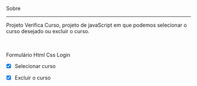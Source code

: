 Sobre
___
Projeto Verifica Curso, projeto de javaScript em que podemos selecionar o curso desejado ou excluir o curso.

<br><br>
Formulário Html Css Login
* [x] Selecionar curso
* [x] Excluir o curso

